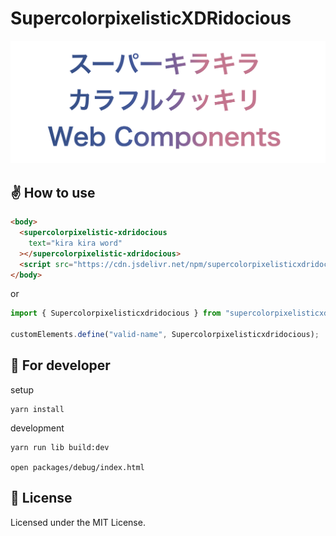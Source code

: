 # SupercolorpixelisticXDRidocious

![カバー](./imgs/cover.png)

## ✌️ How to use

```html
<body>
  <supercolorpixelistic-xdridocious
    text="kira kira word"
  ></supercolorpixelistic-xdridocious>
  <script src="https://cdn.jsdelivr.net/npm/supercolorpixelisticxdridocious@1.0.0"></script>
</body>
```

or

```ts
import { Supercolorpixelisticxdridocious } from "supercolorpixelisticxdridocious";

customElements.define("valid-name", Supercolorpixelisticxdridocious);
```

## 💽 For developer

setup

```
yarn install
```

development

```
yarn run lib build:dev

open packages/debug/index.html
```

## 📝 License

Licensed under the MIT License.
